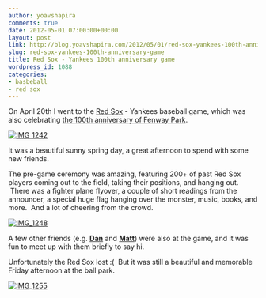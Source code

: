 ```yaml
---
author: yoavshapira
comments: true
date: 2012-05-01 07:00:00+00:00
layout: post
link: http://blog.yoavshapira.com/2012/05/01/red-sox-yankees-100th-anniversary-game/
slug: red-sox-yankees-100th-anniversary-game
title: Red Sox - Yankees 100th anniversary game
wordpress_id: 1088
categories:
- basbeball
- red sox
---
```


On April 20th I went to the [Red Sox](http://www.redsox.com/) - Yankees baseball game, which was also celebrating [the 100th anniversary of Fenway Park](http://mlb.mlb.com/bos/fenwaypark100/index.jsp).  
  


[![IMG_1242](http://farm8.staticflickr.com/7224/7117636695_d610df61ca.jpg)](http://www.flickr.com/photos/yoavshapira/7117636695/)

  
It was a beautiful sunny spring day, a great afternoon to spend with some new friends.  
  
The pre-game ceremony was amazing, featuring 200+ of past Red Sox players coming out to the field, taking their positions, and hanging out.  There was a fighter plane flyover, a couple of short readings from the announcer, a special huge flag hanging over the monster, music, books, and more.  And a lot of cheering from the crowd.  
  


[![IMG_1248](http://farm8.staticflickr.com/7211/7117638089_4de3a41616.jpg)](http://www.flickr.com/photos/yoavshapira/7117638089/)

  
A few other friends (e.g. **[Dan](https://twitter.com/#!/dunster)** and **[Matt](https://twitter.com/#!/mattschnitt)**) were also at the game, and it was fun to meet up with them briefly to say hi.  
  
Unfortunately the Red Sox lost :(  But it was still a beautiful and memorable Friday afternoon at the ball park.  
  


[![IMG_1255](http://farm8.staticflickr.com/7058/7117639997_14be33f849.jpg)](http://www.flickr.com/photos/yoavshapira/7117639997/)
